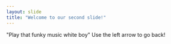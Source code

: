 ```yaml
---
layout: slide
title: "Welcome to our second slide!"
---
```

"Play that funky music white boy"
Use the left arrow to go back!
